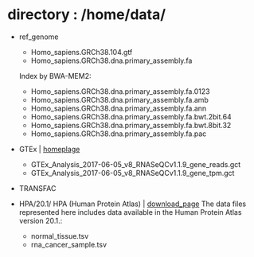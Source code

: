 # directory : /home/data/
- ref_genome
  - Homo_sapiens.GRCh38.104.gtf
  - Homo_sapiens.GRCh38.dna.primary_assembly.fa
  
  Index by BWA-MEM2:
  - Homo_sapiens.GRCh38.dna.primary_assembly.fa.0123
  - Homo_sapiens.GRCh38.dna.primary_assembly.fa.amb
  - Homo_sapiens.GRCh38.dna.primary_assembly.fa.ann
  - Homo_sapiens.GRCh38.dna.primary_assembly.fa.bwt.2bit.64
  - Homo_sapiens.GRCh38.dna.primary_assembly.fa.bwt.8bit.32
  - Homo_sapiens.GRCh38.dna.primary_assembly.fa.pac
- GTEx | [homeplage](https://gtexportal.org/home/datasets)
  - GTEx_Analysis_2017-06-05_v8_RNASeQCv1.1.9_gene_reads.gct
  - GTEx_Analysis_2017-06-05_v8_RNASeQCv1.1.9_gene_tpm.gct
- TRANSFAC
- HPA/20.1/
  HPA (Human Protein Atlas) | [download_page](https://www.proteinatlas.org/about/download)
  The data files represented here includes data available in the Human Protein Atlas version 20.1.:  
  - normal_tissue.tsv
  - rna_cancer_sample.tsv
 
